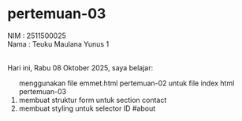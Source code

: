 # pertemuan-03

NIM : 2511500025 <br>
Nama : Teuku Maulana Yunus 1 <br><br>

Hari ini, Rabu 08 Oktober 2025, saya belajar:
<ol
    <li>menggunakan file emmet.html pertemuan-02 untuk file index html pertemuan-03</li>
    <li>membuat struktur form untuk section contact</li>
    <li>membuat styling untuk selector ID #about</li>
</ol>
